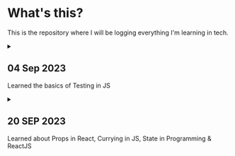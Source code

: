 # What's this?
This is the repository where I will be logging everything I'm learning in tech.

<details>
<summary>

## 04 Sep 2023

Learned the basics of Testing in JS

</summary>

**The Odin Project**
 - Completed [Testing Basics](https://www.theodinproject.com/lessons/node-path-javascript-testing-basics)
	 - 1.  [Read this short article](https://web.archive.org/web/20211123190134/http://godswillokwara.com/index.php/2016/09/09/the-importance-of-test-driven-development/)  that outlines the basic process and the benefits of TDD.
	- 2.  Watch at least the first 3 videos of  [this video series](https://www.youtube.com/playlist?list=PL0zVEGEvSaeF_zoW9o66wa_UCNE3a7BEr)  about testing in JavaScript. The first video focuses heavily on the WHY, while the next two go into more depth about the process. Later videos in the series are  _definitely_  worthwhile, but the first 3 are enough to get you up and running.
	- 3.  Read and follow the  [Getting Started](https://jestjs.io/docs/getting-started)  tutorial on the main Jest website.
	- 4.  Read and follow the  [Using Matchers](https://jestjs.io/docs/using-matchers)  document on the main Jest website. This one demonstrates some of the other useful functions you can use in your tests.

</details>

<details>
<summary>

## 20 SEP 2023
Learned about Props in React, Currying in JS, State in Programming & ReactJS

</summary>l

**Group**
- Learnings

</details>



<!-- 

____________________________________________

TEMPLATE OF LOG

____________________________________________


<details>
<summary>

## DD MMM YYYY
Summary

</summary>l

**Group**
- Learnings

</details>
____________________________________________
-->
<!--stackedit_data:
eyJoaXN0b3J5IjpbLTE5ODAxNTQyNTUsLTE4NzY1MzQ3MiwtND
QxMzMyNzc1LC0xMjcxMjgzNTk1LDU5MzAyMjc1LDkwNjY0MjEx
MywyMDI1NDk2MDU2LC00NDAyMDcyNTYsMTIwMDE3NjAyMF19
-->